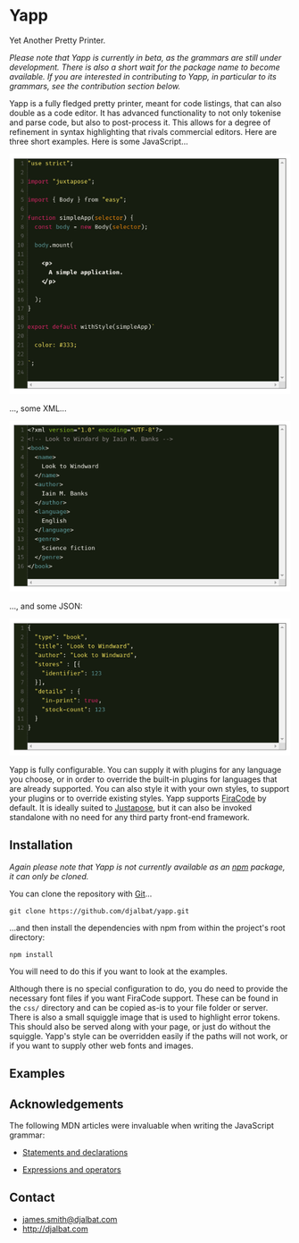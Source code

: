 # Yapp

Yet Another Pretty Printer.

*Please note that Yapp is currently in beta, as the grammars are still under development. There is also a short wait for the package name to become available. If you are interested in contributing to Yapp, in particular to its grammars, see the contribution section below.*

Yapp is a fully fledged pretty printer, meant for code listings, that can also double as a code editor. It has advanced functionality to not only tokenise and parse code, but also to post-process it. This allows for a degree of refinement in syntax highlighting that rivals commercial editors. Here are three short examples. Here is some JavaScript...

![JavaScript](https://github.com/djalbat/yapp/blob/master/assets/javascript.png)

..., some XML...

![XML](https://github.com/djalbat/yapp/blob/master/assets/xml.png)

..., and some JSON:

![JSON](https://github.com/djalbat/yapp/blob/master/assets/json.png)

Yapp is fully configurable. You can supply it with plugins for any language you choose, or in order to override the built-in plugins for languages that are already supported. You can also style it with your own styles, to support your plugins or to override existing styles. Yapp supports [FiraCode](https://github.com/tonsky/FiraCode) by default. It is ideally suited to [Justapose](https://github.com/djalbat/juxtapose), but it can also be invoked standalone with no need for any third party front-end framework.

## Installation

*Again please note that Yapp is not currently available as an [npm](https://www.npmjs.com/) package, it can only be cloned.*

You can clone the repository with [Git](https://git-scm.com/)...

    git clone https://github.com/djalbat/yapp.git

...and then install the dependencies with npm from within the project's root directory:

    npm install

You will need to do this if you want to look at the examples.

Although there is no special configuration to do, you do need to provide the necessary font files if you want FiraCode support. These can be found in the `css/` directory and can be copied as-is to your file folder or server. There is also a small squiggle image that is used to highlight error tokens. This should also be served along with your page, or just do without the squiggle. Yapp's style can be overridden easily if the paths will not work, or if you want to supply other web fonts and images.

## Examples



## Acknowledgements

The following MDN articles were invaluable when writing the JavaScript grammar:

* [Statements and declarations](https://developer.mozilla.org/en-US/docs/Web/JavaScript/Reference/Statements)

* [Expressions and operators](https://developer.mozilla.org/en-US/docs/Web/JavaScript/Guide/Expressions_and_Operators)

## Contact

- james.smith@djalbat.com
- http://djalbat.com
